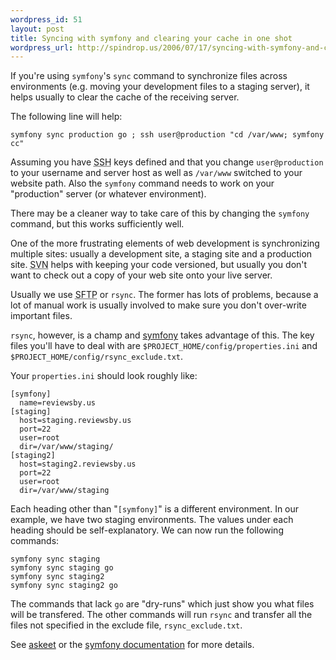 ```yaml
--- 
wordpress_id: 51
layout: post
title: Syncing with symfony and clearing your cache in one shot
wordpress_url: http://spindrop.us/2006/07/17/syncing-with-symfony-and-clearing-your-cache-in-one-shot/
---
```

If you're using `symfony`'s `sync` command to synchronize files across environments (e.g. moving your development files to a staging server), it helps usually to clear the cache of the receiving server.

The following line will help:

	symfony sync production go ; ssh user@production "cd /var/www; symfony cc"   

Assuming you have <acronym title="Secure SHell">SSH</acronym> keys defined and that you change `user@production` to your username and server host as well as `/var/www` switched to your website path.  Also the `symfony` command needs to work on your "production" server (or whatever environment).

There may be a cleaner way to take care of this by changing the `symfony` command, but this works sufficiently well.
<!--next page-->
One of the more frustrating elements of web development is synchronizing multiple sites: usually a development site, a staging site and a production site.  <acronym title="SubVersioN">SVN</acronym> helps with keeping your code versioned, but usually you don't want to check out a copy of your web site onto your live server.

Usually we use <acronym title="Secure File Transfer Protocol">SFTP</acronym> or `rsync`.  The former has lots of problems, because a lot of manual work is usually involved to make sure you don't over-write important files.

`rsync`, however, is a champ and [symfony] takes advantage of this.  The key files you'll have to deal with are `$PROJECT_HOME/config/properties.ini` and `$PROJECT_HOME/config/rsync_exclude.txt`.

Your `properties.ini` should look roughly like:

	[symfony]
	  name=reviewsby.us
	[staging]
	  host=staging.reviewsby.us
	  port=22
	  user=root
	  dir=/var/www/staging/
	[staging2]
	  host=staging2.reviewsby.us
	  port=22
	  user=root
	  dir=/var/www/staging

Each heading other than "`[symfony]`" is a different environment.  In our example, we have two staging environments.  The values under each heading should be self-explanatory.  We can now run the following commands:

	symfony sync staging
	symfony sync staging go
	symfony sync staging2
	symfony sync staging2 go

The commands that lack `go` are "dry-runs" which just show you what files will be transfered.  The other commands will run `rsync` and transfer all the files not specified in the exclude file, `rsync_exclude.txt`.

See [askeet] or the [symfony documentation][s2] for more details.

[symfony]: http://symfony-project.com/ "The symfony Project"
[askeet]: http://www.symfony-project.com/askeet/22
[s2]: http://www.symfony-project.com/content/book/page/deployment.html

